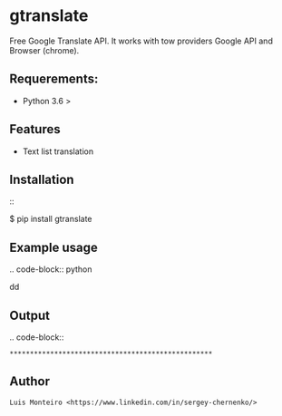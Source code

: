 gtranslate
============

Free Google Translate API. It works with tow providers Google API and Browser (chrome).


Requerements:
-------------
* Python 3.6 >


Features
--------
* Text list translation

Installation
------------
::

  $ pip install gtranslate

Example usage
-------------
.. code-block:: python

dd


Output
------
.. code-block::

    **************************************************

Author
------

`Luis Monteiro <https://www.linkedin.com/in/sergey-chernenko/>`
